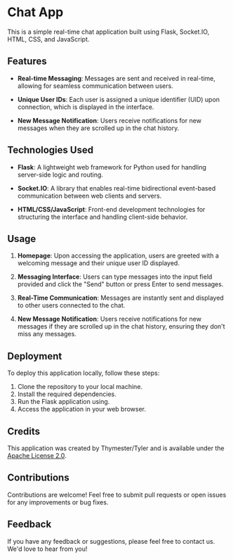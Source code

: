 # Chat App

This is a simple real-time chat application built using Flask, Socket.IO, HTML, CSS, and JavaScript.

## Features

- **Real-time Messaging**: Messages are sent and received in real-time, allowing for seamless communication between users.
  
- **Unique User IDs**: Each user is assigned a unique identifier (UID) upon connection, which is displayed in the interface.

- **New Message Notification**: Users receive notifications for new messages when they are scrolled up in the chat history.

## Technologies Used

- **Flask**: A lightweight web framework for Python used for handling server-side logic and routing.
  
- **Socket.IO**: A library that enables real-time bidirectional event-based communication between web clients and servers.

- **HTML/CSS/JavaScript**: Front-end development technologies for structuring the interface and handling client-side behavior.

## Usage

1. **Homepage**: Upon accessing the application, users are greeted with a welcoming message and their unique user ID displayed.

2. **Messaging Interface**: Users can type messages into the input field provided and click the "Send" button or press Enter to send messages.

3. **Real-Time Communication**: Messages are instantly sent and displayed to other users connected to the chat.

4. **New Message Notification**: Users receive notifications for new messages if they are scrolled up in the chat history, ensuring they don't miss any messages.

## Deployment

To deploy this application locally, follow these steps:

1. Clone the repository to your local machine.
2. Install the required dependencies.
3. Run the Flask application using.
4. Access the application in your web browser.

## Credits

This application was created by Thymester/Tyler and is available under the [Apache License 2.0](LICENSE). 

## Contributions

Contributions are welcome! Feel free to submit pull requests or open issues for any improvements or bug fixes.

## Feedback

If you have any feedback or suggestions, please feel free to contact us. We'd love to hear from you!
